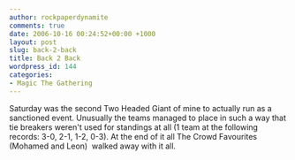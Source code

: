 ```yaml
---
author: rockpaperdynamite
comments: true
date: 2006-10-16 00:24:52+00:00 +1000
layout: post
slug: back-2-back
title: Back 2 Back
wordpress_id: 144
categories:
- Magic The Gathering
---
```


Saturday was the second Two Headed Giant of mine to actually run as a sanctioned event. Unusually the teams managed to place in such a way that tie breakers weren't used for standings at all (1 team at the following records: 3-0, 2-1, 1-2, 0-3). At the end of it all The Crowd Favourites (Mohamed and Leon)  walked away with it all.
